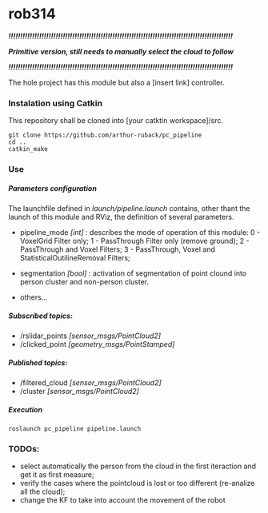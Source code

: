 # rob314

***!!!!!!!!!!!!!!!!!!!!!!!!!!!!!!!!!!!!!!!!!!!!!!!!!!!!!!!!!!!!!!!!!!!!!!!!!!!!!!!!!!!!!!!!!!!!!!!***

***Primitive version, still needs to manually select the cloud to follow***

***!!!!!!!!!!!!!!!!!!!!!!!!!!!!!!!!!!!!!!!!!!!!!!!!!!!!!!!!!!!!!!!!!!!!!!!!!!!!!!!!!!!!!!!!!!!!!!!***

The hole project has this module but also a [insert link] controller.

### Instalation using Catkin

This repository shall be cloned into [your catktin workspace]/src.

```
git clone https://github.com/arthur-ruback/pc_pipeline
cd ..
catkin_make 
```

### Use

##### Parameters configuration

The launchfile defined in *launch/pipeline.launch* contains, other thant the launch of this module and RViz, the definition of several parameters.

- pipeline_mode *[int]* : describes the mode of operation of this module:
    0 - VoxelGrid Filter only;
    1 - PassThrough Filter only (remove ground);
    2 - PassThrough and Voxel Filters;
    3 - PassThrough, Voxel and StatisticalOutilineRemoval Filters;

- segmentation *[bool]* : activation of segmentation of point clound into person cluster and non-person cluster.

- others...

##### Subscribed topics:
- /rslidar_points *[sensor_msgs/PointCloud2]*
- /clicked_point *[geometry_msgs/PointStamped]*

##### Published topics:
- /filtered_cloud *[sensor_msgs/PointCloud2]*
- /cluster *[sensor_msgs/PointCloud2]*

##### Execution

```
roslaunch pc_pipeline pipeline.launch
```

### TODOs:
- select automatically the person from the cloud in the first iteraction and get it as first measure;
- verify the cases where the pointcloud is lost or too different (re-analize all the cloud);
- change the KF to take into account the movement of the robot

